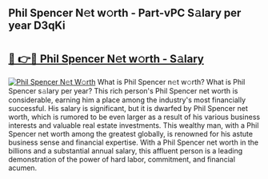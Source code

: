 ## Phil Spencer N𝚎t w𝚘rth - Part-vPC S𝚊lary per year D3qKi

# <h2><a href="http://gc51uyt.nevu.top/?p=Phil+Spencer">🔗 👉🔴 Phil Spencer N𝚎t w𝚘rth - S𝚊lary</a></h2>

[![Phil Spencer N𝚎t W𝚘rth](https://i.imgur.com/Oavwk0R.jpeg)](http://gc51uyt.nevu.top/?p=Phil+Spencer)
What is Phil Spencer n𝚎t w𝚘rth? What is Phil Spencer s𝚊lary per year?
This rich person's Phil Spencer net worth is considerable, earning him a place among the industry's most financially successful. His salary is significant, but it is dwarfed by Phil Spencer net worth, which is rumored to be even larger as a result of his various business interests and valuable real estate investments. This wealthy man, with a Phil Spencer net worth among the greatest globally, is renowned for his astute business sense and financial expertise. With a Phil Spencer net worth in the billions and a substantial annual salary, this affluent person is a leading demonstration of the power of hard labor, commitment, and financial acumen.

